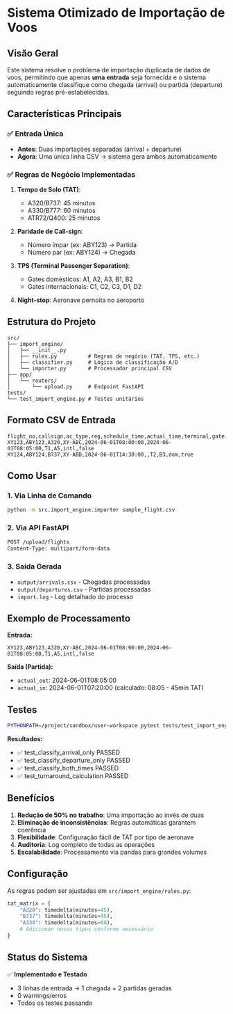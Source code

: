 # Sistema Otimizado de Importação de Voos

## Visão Geral
Este sistema resolve o problema de importação duplicada de dados de voos, permitindo que apenas **uma entrada** seja fornecida e o sistema automaticamente classifique como chegada (arrival) ou partida (departure) seguindo regras pré-estabelecidas.

## Características Principais

### ✅ Entrada Única
- **Antes**: Duas importações separadas (arrival + departure)
- **Agora**: Uma única linha CSV → sistema gera ambos automaticamente

### ✅ Regras de Negócio Implementadas
1. **Tempo de Solo (TAT)**:
   - A320/B737: 45 minutos
   - A330/B777: 60 minutos  
   - ATR72/Q400: 25 minutos

2. **Paridade de Call-sign**:
   - Número ímpar (ex: ABY123) → Partida
   - Número par (ex: ABY124) → Chegada

3. **TPS (Terminal Passenger Separation)**:
   - Gates domésticos: A1, A2, A3, B1, B2
   - Gates internacionais: C1, C2, C3, D1, D2

4. **Night-stop**: Aeronave pernoita no aeroporto

## Estrutura do Projeto

```
src/
├── import_engine/
│   ├── __init__.py
│   ├── rules.py          # Regras de negócio (TAT, TPS, etc.)
│   ├── classifier.py     # Lógica de classificação A/D
│   └── importer.py       # Processador principal CSV
├── app/
│   └── routers/
│       └── upload.py     # Endpoint FastAPI
tests/
└── test_import_engine.py # Testes unitários
```

## Formato CSV de Entrada

```csv
flight_no,callsign,ac_type,reg,schedule_time,actual_time,terminal,gate,dom_intl,night_stop
XY123,ABY123,A320,XY-ABC,2024-06-01T08:00:00,2024-06-01T08:05:00,T1,A5,intl,false
XY124,ABY124,B737,XY-ABD,2024-06-01T14:30:00,,T2,B3,dom,true
```

## Como Usar

### 1. Via Linha de Comando
```bash
python -m src.import_engine.importer sample_flight.csv
```

### 2. Via API FastAPI
```bash
POST /upload/flights
Content-Type: multipart/form-data
```

### 3. Saída Gerada
- `output/arrivals.csv` - Chegadas processadas
- `output/departures.csv` - Partidas processadas
- `import.log` - Log detalhado do processo

## Exemplo de Processamento

**Entrada:**
```csv
XY123,ABY123,A320,XY-ABC,2024-06-01T08:00:00,2024-06-01T08:05:00,T1,A5,intl,false
```

**Saída (Partida):**
- `actual_out`: 2024-06-01T08:05:00
- `actual_in`: 2024-06-01T07:20:00 (calculado: 08:05 - 45min TAT)

## Testes

```bash
PYTHONPATH=/project/sandbox/user-workspace pytest tests/test_import_engine.py -v
```

**Resultados:**
- ✅ test_classify_arrival_only PASSED
- ✅ test_classify_departure_only PASSED  
- ✅ test_classify_both_times PASSED
- ✅ test_turnaround_calculation PASSED

## Benefícios

1. **Redução de 50% no trabalho**: Uma importação ao invés de duas
2. **Eliminação de inconsistências**: Regras automáticas garantem coerência
3. **Flexibilidade**: Configuração fácil de TAT por tipo de aeronave
4. **Auditoria**: Log completo de todas as operações
5. **Escalabilidade**: Processamento via pandas para grandes volumes

## Configuração

As regras podem ser ajustadas em `src/import_engine/rules.py`:

```python
tat_matrix = {
    "A320": timedelta(minutes=45),
    "B737": timedelta(minutes=45),
    "A330": timedelta(minutes=60),
    # Adicionar novos tipos conforme necessário
}
```

## Status do Sistema
✅ **Implementado e Testado**
- 3 linhas de entrada → 1 chegada + 2 partidas geradas
- 0 warnings/erros
- Todos os testes passando
